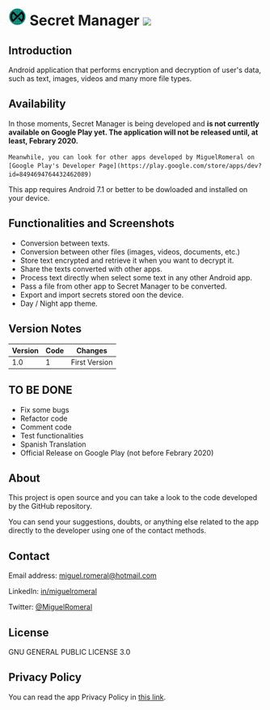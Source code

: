 # <img alt='SecretManager' src='https://raw.githubusercontent.com/miguelromeral/SecretManager/master/app/src/main/res/mipmap-xxxhdpi/ic_launcher_sm_round.png' height="35" width="auto" /> Secret Manager ![](https://img.shields.io/badge/android-7.1-green)

## Introduction

Android application that performs encryption and decryption of user's data, such as text, images, videos and many more file types.

## Availability

In those moments, Secret Manager is being developed and **is not currently available on Google Play yet. The application will not be released until, at least, Febrary 2020.**

`Meanwhile, you can look for other apps developed by MiguelRomeral on [Google Play's Developer Page](https://play.google.com/store/apps/dev?id=8494694764432462089)`

This app requires Android 7.1 or better to be dowloaded and installed on your device.

## Functionalities and Screenshots

* Conversion between texts.
* Conversion between other files (images, videos, documents, etc.)
* Store text encrypted and retrieve it when you want to decrypt it.
* Share the texts converted with other apps.
* Process text directly when select some text in any other Android app.
* Pass a file from other app to Secret Manager to be converted.
* Export and import secrets stored oon the device.
* Day / Night app theme.

## Version Notes

Version|Code|Changes
--- | --- | ---
1.0|1|First Version

## TO BE DONE

* Fix some bugs
* Refactor code
* Comment code
* Test functionalities
* Spanish Translation
* Official Release on Google Play (not before Febrary 2020)

## About

This project is open source and you can take a look to the code developed by the GitHub repository.

You can send your suggestions, doubts, or anything else related to the app directly to the developer using one of the contact methods.

## Contact

Email address: [miguel.romeral@hotmail.com](mailto:miguel.romeral@hotmail.com)

LinkedIn: [in/miguelromeral](https://www.linkedin.com/in/miguelromeral/)

Twitter: [@MiguelRomeral](https://twitter.com/MiguelRomeral)

## License

GNU GENERAL PUBLIC LICENSE 3.0

## Privacy Policy

You can read the app Privacy Policy in [this link](https://github.com/miguelromeral/SecretManager/blob/master/PRIVACY-POLICY.md).
